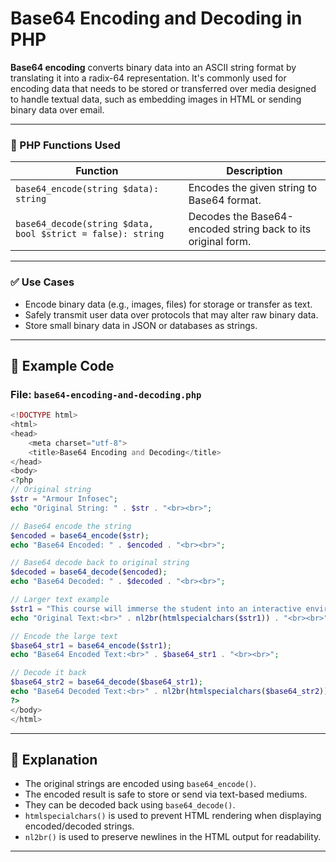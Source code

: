
# Base64 Encoding and Decoding in PHP

**Base64 encoding** converts binary data into an ASCII string format by translating it into a radix-64 representation.
It's commonly used for encoding data that needs to be stored or transferred over media designed to handle textual data, such as embedding images in HTML or sending binary data over email.

---

### 📌 PHP Functions Used

| Function                                                    | Description                                                  |
| ----------------------------------------------------------- | ------------------------------------------------------------ |
| `base64_encode(string $data): string`                       | Encodes the given string to Base64 format.                   |
| `base64_decode(string $data, bool $strict = false): string` | Decodes the Base64-encoded string back to its original form. |

---

### ✅ Use Cases

* Encode binary data (e.g., images, files) for storage or transfer as text.
* Safely transmit user data over protocols that may alter raw binary data.
* Store small binary data in JSON or databases as strings.

---

## 🧪 Example Code

### File: `base64-encoding-and-decoding.php`

```php
<!DOCTYPE html>
<html>
<head>
    <meta charset="utf-8">
    <title>Base64 Encoding and Decoding</title>
</head>
<body>
<?php
// Original string
$str = "Armour Infosec";
echo "Original String: " . $str . "<br><br>";

// Base64 encode the string
$encoded = base64_encode($str);
echo "Base64 Encoded: " . $encoded . "<br><br>";

// Base64 decode back to original string
$decoded = base64_decode($encoded);
echo "Base64 Decoded: " . $decoded . "<br><br>";

// Larger text example
$str1 = "This course will immerse the student into an interactive environment where they will learn how to test and evaluate systems.";
echo "Original Text:<br>" . nl2br(htmlspecialchars($str1)) . "<br><br>";

// Encode the large text
$base64_str1 = base64_encode($str1);
echo "Base64 Encoded Text:<br>" . $base64_str1 . "<br><br>";

// Decode it back
$base64_str2 = base64_decode($base64_str1);
echo "Base64 Decoded Text:<br>" . nl2br(htmlspecialchars($base64_str2)) . "<br>";
?>
</body>
</html>
```

---

## 📘 Explanation

* The original strings are encoded using `base64_encode()`.
* The encoded result is safe to store or send via text-based mediums.
* They can be decoded back using `base64_decode()`.
* `htmlspecialchars()` is used to prevent HTML rendering when displaying encoded/decoded strings.
* `nl2br()` is used to preserve newlines in the HTML output for readability.

---

